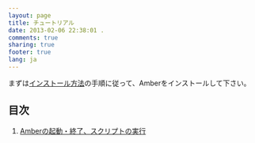 ```yaml
---
layout: page
title: チュートリアル
date: 2013-02-06 22:38:01 .
comments: true
sharing: true
footer: true
lang: ja
---
```


まずは[インストール方法](tutorial/install.html)の手順に従って、Amberをインストールして下さい。

目次
--------------------

1. [Amberの起動・終了、スクリプトの実行](tutorial/1.html)
